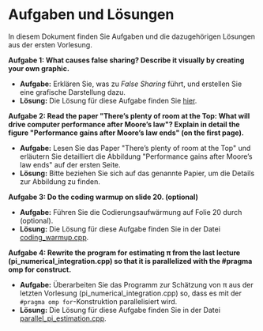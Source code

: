 # Aufgaben und Lösungen

In diesem Dokument finden Sie Aufgaben und die dazugehörigen Lösungen aus der ersten Vorlesung.

**Aufgabe 1: What causes false sharing? Describe it visually by creating your own graphic.**

- **Aufgabe:** Erklären Sie, was zu *False Sharing* führt, und erstellen Sie eine grafische Darstellung dazu.
- **Lösung:** Die Lösung für diese Aufgabe finden Sie [hier](insert_link_to_solution.md).

**Aufgabe 2: Read the paper "There’s plenty of room at the Top: What will drive computer performance after Moore’s law"? Explain in detail the figure "Performance gains after Moore’s law ends" (on the first page).**

- **Aufgabe:** Lesen Sie das Paper "There’s plenty of room at the Top" und erläutern Sie detailliert die Abbildung "Performance gains after Moore’s law ends" auf der ersten Seite.
- **Lösung:** Bitte beziehen Sie sich auf das genannte Papier, um die Details zur Abbildung zu finden.

**Aufgabe 3: Do the coding warmup on slide 20. (optional)**

- **Aufgabe:** Führen Sie die Codierungsaufwärmung auf Folie 20 durch (optional).
- **Lösung:** Die Lösung für diese Aufgabe finden Sie in der Datei [coding_warmup.cpp](insert_link_to_solution.cpp).

**Aufgabe 4: Rewrite the program for estimating π from the last lecture (pi_numerical_integration.cpp) so that it is parallelized with the #pragma omp for construct.**

- **Aufgabe:** Überarbeiten Sie das Programm zur Schätzung von π aus der letzten Vorlesung (pi_numerical_integration.cpp) so, dass es mit der `#pragma omp for`-Konstruktion parallelisiert wird.
- **Lösung:** Die Lösung für diese Aufgabe finden Sie in der Datei [parallel_pi_estimation.cpp](insert_link_to_solution.cpp).
